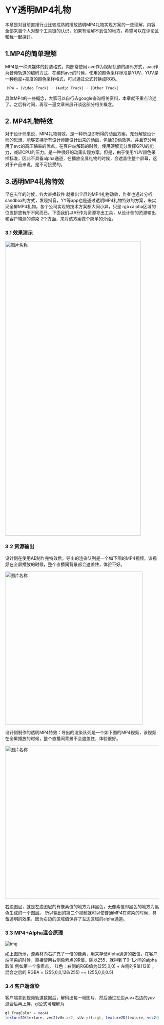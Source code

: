 # YY透明MP4礼物

本章是对目前直播行业比较成熟的播放透明MP4礼物实现方案的一些理解，内容全部来自个人对整个工具链的认识，如果有理解不到位的地方，希望可以在评论区和我一起探讨。


## 1.MP4的简单理解

MP4是一种流媒体的封装格式，内部常使用 avc作为视频轨道的编码方式，aac作为音频轨道的编码方式，在编码avc的时候，使用的颜色采样标准是YUV，YUV是一种色度+亮度的颜色采样格式，可以通过公式转换成RGB。

```js
 MP4 = (Video Track) + (Audio Track) + (Other Track)
```

具体MP4的一些概念，大家可以自行去google查询相关资料，本章就不重点论述了。之后有时间，再写一遍文章来展开谈这部分相关概念。


## 2. MP4礼物特效

对于设计师来说，MP4礼物特效，是一种所见即所得的动画方案，充分解放设计师的思想，能够支持所有设计师能设计出来的动画，包括3D动效等。并且充分利用了avc的高压缩率的优点，在客户端解码的时候，使用硬解充分发挥GPU的能力，减轻CPU的压力。是一种很好的动画实现方案。但是，由于使用YUV颜色采样标准，因此不具备alpha通道，在播放全屏礼物的时候，会遮盖住整个屏幕，这对于产品来说，是不可接受的。


## 3.透明MP4礼物特效

早在去年的时候，各大直播软件 就推出全屏的MP4礼物动效，作者也通过分析sandbox的方式，发现抖音，YY等app也是通过透明MP4礼物特效的方案，来实现全屏MP4礼物。各个公司实现的技术方案都大同小异，只是 rgb+alpha区域的位置排放有所不同而已。下面我们以AE作为资源导出工具，从设计侧的资源输出和客户端测的渲染 2个方面，来对该方案做个简单的介绍。

### 3.1 效果演示
 
 <img src="./img/normal_alpha_mp4.gif" width = "444" height = "960" alt="图片名称" align=center />
 
   

### 3.2 资源输出

设计侧在使用AE制作完特效后，导出的渲染队列是一个如下图的MP4视频，该视频在全屏播放的时候，整个直播间背景都会遮盖住，体验不好。

<img src="./img/normal.gif" width = "450" height = "500" alt="图片名称" align=center />

设计侧制作的透明MP4特效：导出的渲染队列是一个如下图的MP4视频，该视频在全屏播放的时候，整个直播间背景不会遮盖住，体验很好。

<img src="./img/blend_alpha.gif" width = "900" height = "500" alt="图片名称" align=center />

右边图层，就是左边图层的有像素值的地方为非黑色，无像素值即黑色的地方为黑色生成的一个图层。
所以输出的第二个视频就可以使普通MP4在渲染的时候，具备透明的效果，因为右边的区域值保存了左边区域的alpha通道。


### 3.3 MP4+Alpha混合原理

![img](./img/rgb+alpha_blend.png)
 
如上图所示，源素材向右扩充了一倍的像素，用来存储Alpha通道的数值，在客户端渲染的时候，直接使用右侧像素点的R值，除以255，就得到了0-1之间的alpha取值 
例如第一个像素点， 红色：右侧的RGB值为(255,0,0) + 左侧的R值(128) ，混合之后的 RGBA = (255,0,0,128/255) ~= (255,0,0,0.5)


### 3.4 客户端渲染

客户端拿到视频轨道数据后，解码出每一帧图片，然后通过左边yuv+右边的yuv混合后再上屏，gl公式可理解为

```js
gl_FragColor = vec4( 
texture2D(texture, vec2(vUv.x/2, vUv.y)).rgb, texture2D(texture, vec2(0.5 + vUv.x/2, vUv.y)).r );
```

